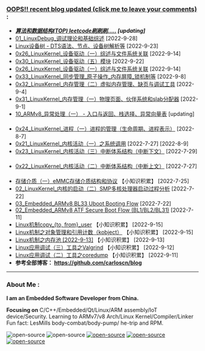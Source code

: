 <!--
**carloscn/carloscn** is a ✨ _special_ ✨ repository because its `README.md` (this file) appears on your GitHub profile.
** img.shields.io

<div id="header" align="center">
  <img src="https://media.giphy.com/media/M9gbBd9nbDrOTu1Mqx/giphy.gif" width="100"/>
</div>

* ARMv8: <a><img height="16" src="https://img.shields.io/static/v1?label=blog&message=ARMv8&color=blue"></a> 
* Linux: <a><img height="16" src="https://img.shields.io/static/v1?label=blog&message=Linux&color=orange"></a>
* ELF: <a><img height="16" src="https://img.shields.io/static/v1?label=blog&message=ELF&color=green"></a>
* Kernel: <a><img height="16" src="https://img.shields.io/static/v1?label=blog&message=Kernel&color=red"></a>
* Compiler: <a><img height="16" src="https://img.shields.io/static/v1?label=blog&message=Compiler&color=lightgrey"></a>

---
-->

### [OOPS!! recent blog updated (click me to leave your comments)](https://github.com/carloscn/blog/discussions) : 
* ***[算法和数据结构(TOP) leetcode刷刷刷.....](https://github.com/carloscn/structstudy) [updating]*** 
* [01_LinuxDebug_调试理论和基础综述](https://github.com/carloscn/blog/issues/83) [2022-9-28] <a><img height="16" src="https://img.shields.io/static/v1?label=blog&message=Kernel&color=red">
* [Linux设备树 - DTS语法、节点、设备树解析等](https://github.com/carloscn/blog/issues/81) [2022-9-23] <a><img height="16" src="https://img.shields.io/static/v1?label=blog&message=Kernel&color=red"></a> <a><img height="16" src="https://img.shields.io/static/v1?label=blog&message=Driver&color=green"></a>
* [0x26_LinuxKernel_设备驱动（一）综述与文件系统关联](https://github.com/carloscn/blog/issues/72) [2022-9-14] <a><img height="16" src="https://img.shields.io/static/v1?label=blog&message=Kernel&color=red"></a> <a><img height="16" src="https://img.shields.io/static/v1?label=blog&message=Driver&color=green"></a>
* [0x30_LinuxKernel_设备驱动（五）模块](https://github.com/carloscn/blog/issues/76) [2022-9-22] <a><img height="16" src="https://img.shields.io/static/v1?label=blog&message=Kernel&color=red"></a> <a><img height="16" src="https://img.shields.io/static/v1?label=blog&message=Driver&color=green"></a>
* [0x26_LinuxKernel_设备驱动（一）综述与文件系统关联](https://github.com/carloscn/blog/issues/72) [2022-9-14] <a><img height="16" src="https://img.shields.io/static/v1?label=blog&message=Kernel&color=red"></a> <a><img height="16" src="https://img.shields.io/static/v1?label=blog&message=Driver&color=green"></a>
* [0x33_LinuxKernel_同步管理_原子操作_内存屏障_锁机制等](https://github.com/carloscn/blog/issues/79) [2022-9-8] <a><img height="16" src="https://img.shields.io/static/v1?label=blog&message=Kernel&color=red"></a>
* [0x32_LinuxKernel_内存管理（二）虚拟内存管理、缺页与调试工具](https://github.com/carloscn/blog/issues/78) [2022-9-4] <a><img height="16" src="https://img.shields.io/static/v1?label=blog&message=Kernel&color=red"></a>
* [0x31_LinuxKernel_内存管理（一）物理页面、伙伴系统和slab分配器](https://github.com/carloscn/blog/issues/77) [2022-9-1] <a><img height="16" src="https://img.shields.io/static/v1?label=blog&message=Kernel&color=red"></a>
* [10_ARMv8_异常处理（一） - 入口与返回、栈选择、异常向量表](https://github.com/carloscn/blog/issues/47) [updating] <a><img height="16" src="https://img.shields.io/static/v1?label=blog&message=ARMv8&color=blue"></a> 
* [0x24_LinuxKernel_进程（一）进程的管理（生命周期、进程表示）](https://github.com/carloscn/blog/issues/8) [2022-8-7] <a><img height="16" src="https://img.shields.io/static/v1?label=blog&message=Kernel&color=red"></a>
* [0x21_LinuxKernel_内核活动（一）之系统调用](https://github.com/carloscn/blog/issues/69) [2022-7-27] [2022-8-9] <a><img height="16" src="https://img.shields.io/static/v1?label=blog&message=Kernel&color=red"></a>
* [0x23_LinuxKernel_内核活动（三）中断体系结构（中断下文）](https://github.com/carloscn/blog/issues/70) [2022-7-29] <a><img height="16" src="https://img.shields.io/static/v1?label=blog&message=Kernel&color=red"></a>
* [0x22_LinuxKernel_内核活动（二）中断体系结构（中断上文）](https://github.com/carloscn/blog/issues/68) [2022-7-27] <a><img height="16" src="https://img.shields.io/static/v1?label=blog&message=Kernel&color=red"></a>
* [存储介质（一）eMMC存储介质结构和协议](https://gist.github.com/carloscn/d5e0d86b9f6ac2849771c159d86ba1dd) 【小知识积累】 [2022-7-25]
* [02_LinuxKernel_内核的启动（二）SMP多核处理器启动过程分析](https://github.com/carloscn/blog/issues/66) [2022-7-22]  <a><img height="16" src="https://img.shields.io/static/v1?label=blog&message=ARMv8&color=blue"></a> <a><img height="16" src="https://img.shields.io/static/v1?label=blog&message=Embedded&color=red"></a> <a><img height="16" src="https://img.shields.io/static/v1?label=blog&message=Kernel&color=red"></a>
* [03_Embedded_ARMv8 BL33 Uboot Booting Flow](https://github.com/carloscn/blog/issues/67) [2022-7-22] <a><img height="16" src="https://img.shields.io/static/v1?label=blog&message=ARMv8&color=blue"></a> <a><img height="16" src="https://img.shields.io/static/v1?label=blog&message=Embedded&color=red"></a> 
* [02_Embedded_ARMv8 ATF Secure Boot Flow (BL1/BL2/BL31)](https://github.com/carloscn/blog/issues/65) [2022-7-11] <a><img height="16" src="https://img.shields.io/static/v1?label=blog&message=ARMv8&color=blue"></a> <a><img height="16" src="https://img.shields.io/static/v1?label=blog&message=Embedded&color=red"></a> 
* [Linux机制copy_{to, from}_user](https://gist.github.com/carloscn/d3386d01e04bd60b7166244b2e3a3c30) 【小知识积累】 [2022-9-15]
* [Linux机制之对象管理和引用计数（kobject）](https://gist.github.com/carloscn/3f0179ecfa599969556e86eb80555266) 【小知识积累】 [2022-9-15]
* [Linux机制之内存池 [2022-9-13]](https://gist.github.com/carloscn/6db41fb72ec3504edb2c0208d9b99d51) 【小知识积累】 [2022-9-13]
* [Linux应用调试（三）工具之Valgrind](https://gist.github.com/carloscn/3a51ee3e014578ecaae5c6ff99ce250a) 【小知识积累】 [2022-9-12]
* [Linux应用调试（二）工具之coredump](https://gist.github.com/carloscn/63d65a6aa04d5f66122056af6e268644) 【小知识积累】 [2022-9-11]
* **参考全部博客： https://github.com/carloscn/blog** <a><a href="https://github.com/carloscn/blog/blob/main/README.md#ARMv8"><img height="16" src="https://img.shields.io/static/v1?label=blog&message=ARMv8&color=blue"></a> <a><a href="https://github.com/carloscn/blog/blob/main/README.md#linux-userspace"><img height="16" src="https://img.shields.io/static/v1?label=blog&message=Linux&color=orange"></a> <a><a href="https://github.com/carloscn/blog/blob/main/README.md#linux-kernel"><img height="16" src="https://img.shields.io/static/v1?label=blog&message=Kernel&color=red"></a> <a><a href="https://github.com/carloscn/blog/blob/main/README.md#embedded"><img height="16" src="https://img.shields.io/static/v1?label=blog&message=Embedded&color=green"></a> <a><a href="https://github.com/carloscn/blog/blob/main/README.md#Qt"><img height="16" src="https://img.shields.io/static/v1?label=blog&message=Qt&color=greenlight"></a> 


<!--
<img width="200" alt="image" src="https://user-images.githubusercontent.com/16836611/163514037-fb7cc845-c7d2-41ae-acbc-8a202f2f9016.png">
</div>
-->

---

  
### About Me :


**I am an Embedded Software Developer from China.** 

**Focusing on** C/C++/Embedded/Qt/Linux/ARM assembly/IoT device/Security. Learning to ARMv7/v8 Arch/Linux Kernel/Compiler/Linker Fun fact: LesMills body-combat/body-pump/ he-trip and RPM. 
  
<img src="https://komarev.com/ghpvc/?username=carloscn&style=flat-square&color=blue" alt=""/>


<div id="header" align="left">
<a><img alt="open-source" src="https://img.shields.io/badge/git-%23F05033.svg?logo=git&logoColor=white&style=flat"></a>
<a><img alt="open-source" src="https://img.shields.io/badge/github-%23121011.svg?logo=github&logoColor=white&style=flat"></a>
<a><a href="https://t.me/zzzzzmle"><img alt="open-source" src="https://img.shields.io/badge/Telegram-2CA5E0?logo=telegram&logoColor=white&style=flat"></a>
<a href="https://github.com/carloscn/blog"><img alt="open-source" src="https://img.shields.io/website-up-down-green-red/https/lbesson.bitbucket.io.svg"></a>
<a href="https://github.com/wifialan/ARMv8-A_Reference_Manual"><img alt="open-source" src="https://img.shields.io/website-up-down-green-red/http/myfakewebsitethatshouldnotexist.at.least.i.hope.svg"></a>
</div>


